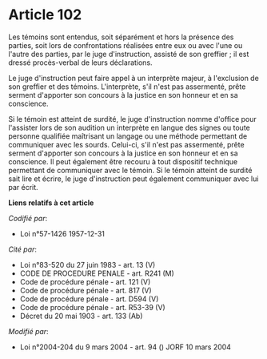 # Article 102

Les témoins sont entendus, soit séparément et hors la présence des parties, soit lors de confrontations réalisées entre eux
ou avec l'une ou l'autre des parties, par le juge d'instruction, assisté de son greffier ; il est dressé procès-verbal de
leurs déclarations.

Le juge d'instruction peut faire appel à un interprète majeur, à l'exclusion de son greffier et des témoins. L'interprète,
s'il n'est pas assermenté, prête serment d'apporter son concours à la justice en son honneur et en sa conscience.

Si le témoin est atteint de surdité, le juge d'instruction nomme d'office pour l'assister lors de son audition un interprète
en langue des signes ou toute personne qualifiée maîtrisant un langage ou une méthode permettant de communiquer avec les
sourds. Celui-ci, s'il n'est pas assermenté, prête serment d'apporter son concours à la justice en son honneur et en sa
conscience. Il peut également être recouru à tout dispositif technique permettant de communiquer avec le témoin. Si le témoin
atteint de surdité sait lire et écrire, le juge d'instruction peut également communiquer avec lui par écrit.

**Liens relatifs à cet article**

_Codifié par_:

  - Loi n°57-1426 1957-12-31

_Cité par_:

  - Loi n°83-520 du 27 juin 1983 - art. 13 (V)
  - CODE DE PROCEDURE PENALE - art. R241 (M)
  - Code de procédure pénale - art. 121 (V)
  - Code de procédure pénale - art. 817 (V)
  - Code de procédure pénale - art. D594 (V)
  - Code de procédure pénale - art. R53-39 (V)
  - Décret du 20 mai 1903 - art. 133 (Ab)

_Modifié par_:

  - Loi n°2004-204 du 9 mars 2004 - art. 94 () JORF 10 mars 2004
